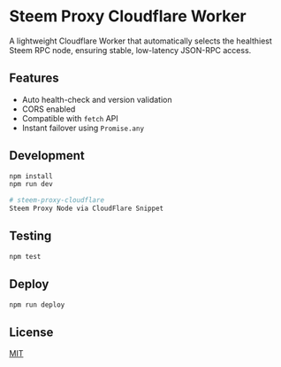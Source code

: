 # Steem Proxy Cloudflare Worker

A lightweight Cloudflare Worker that automatically selects the healthiest Steem RPC node, ensuring stable, low-latency JSON-RPC access.

## Features
- Auto health-check and version validation
- CORS enabled
- Compatible with `fetch` API
- Instant failover using `Promise.any`

## Development
```bash
npm install
npm run dev

# steem-proxy-cloudflare
Steem Proxy Node via CloudFlare Snippet
```

## Testing
```bash
npm test
```

## Deploy
```bash
npm run deploy
```

## License
[MIT](./LICENSE)